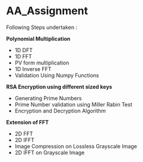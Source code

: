 # AA_Assignment

Following Steps undertaken :

**Polynomial Multiplication**
- 1D DFT 
- 1D FFT 
- PV form multiplication
- 1D Inverse FFT 
- Validation Using Numpy Functions

**RSA Encryption using different sized keys**
- Generating Prime Numbers
- Prime Number validation using Miller Rabin Test
- Encryption and Decryption Algorithm

**Extension of FFT**
- 2D FFT 
- 2D IFFT 
- Image Compression on Lossless Grayscale Image
- 2D IFFT on Grayscale Image
